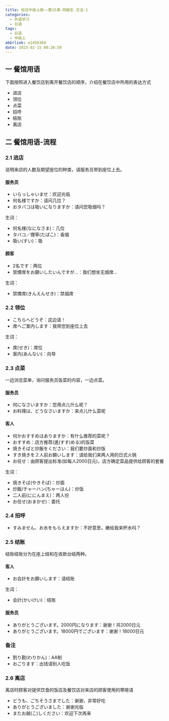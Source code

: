 ```yaml
---
title: 标日中级上册——第15课-同級生-文法-1
categories:
  - 外语学习
  - 日语
tags:
  - 日语
  - 中级上
abbrlink: e2458369
date: 2023-02-15 08:26:50
---
```

## 一 餐馆用语

下面按照进入餐饮店到离开餐饮店的顺序，介绍在餐饮店中所用的表达方式

* 进店
* 领位
* 点菜
* 招呼
* 结账
* 离店

<!--more-->

## 二 餐馆用语-流程

### 2.1 进店

说明来店的人数及期望座位的种类，请服务员带到座位上去。

#### 服务员

* いらっしゃいませ：欢迎光临
* 何名様ですか：请问几位？
* おタバコは吸いになりますか：请问您吸烟吗？

生词：

* 何名様(なになさま)：几位
* タバコ／煙草(たばこ)：香烟
* 吸い(すい)：吸

#### 顾客

* 2名です：两位
* 禁煙席をお願いしたいんですが…：我们想坐无烟席...

生词：

* 禁煙席(きんえんせき)：禁烟席

### 2.2 领位

* こちらへどうぞ：这边请！
* 席へご案内します：我带您到座位上去

生词：

* 席(せき)：席位
* 案内(あんない)：向导

### 2.3 点菜

一边浏览菜单，询问服务员饭菜的内容，一边点菜。

#### 服务员

* 何になさいますか：您用点儿什么呢？
* お料理は、どうなさいますか：来点儿什么菜呢

#### 客人

* 何かおすすめはありますか：有什么推荐的菜呢？
* おすすめ：店方推荐(進(すす)める)的饭菜
* 焼きそばと炒飯をください：我们要炒面和炒饭
* すき焼きを２人前お願いします：请给我们来两人用的日式火锅
* お任せ：由顾客提出标准(如每人2000日元)，店方确定菜品提供给顾客的套餐

生词：

* 焼きそば(やきそば)：炒面
* 炒飯/チャーハン(ちゃーはん)：炒饭
* 二人前(ににんまえ)：两人份
* お任せ(おまかせ)：委托

### 2.4 招呼

* すみません、お水をもらえますか：不好意思，嫩给我来杯水吗？

### 2.5 结账

结账结账分为在座上结和在收款台结两种。

#### 客人

* お会計をお願いします：请结账

生词：

* 会計(かいけい)：结账

#### 服务员

* ありがとうございます。2000円になります：谢谢！共2000日元
* ありがとうございます。18000円でございます：谢谢！18000日元

### 备注

* 割り勘(わりかん)：AA制
* おごります：出钱请别人吃饭

### 2.6 离店

离店时顾客对提供饮食的饭店及餐饮店对来店的顾客使用的寒暄语

* どうも、ごちそうさまでした：谢谢，非常好吃
* ありがとうございました：谢谢光临
* またお越(こ)しください：欢迎下次再来
